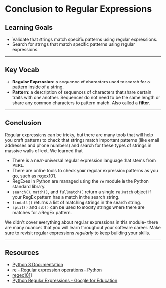 # Conclusion to Regular Expressions

## Learning Goals

- Validate that strings match specific patterns using regular expressions.
- Search for strings that match specific patterns using regular expressions.

***

## Key Vocab

- **Regular Expression**: a sequence of characters used to search for a pattern
inside of a string.
- **Pattern**: a description of sequences of characters that share certain
traits with one another. Sequences do not need to be the same length or share
any common characters to pattern match. Also called a **filter**.

***

## Conclusion

Regular expressions can be tricky, but there are many tools that will help you
craft patterns to check that strings match important patterns (like email
addresses and phone numbers) and search for these types of strings in massive
walls of text. We learned that:

- There is a near-universal regular expression language that stems from PERL.
- There are online tools to check your regular expression patterns as you go,
  such as [regex101][regex101].
- RegExes in Python are managed using the `re` module in the Python standard
  library.
- `search()`, `match()`, and `fullmatch()` return a single `re.Match` object if
  your RegEx pattern has a match in the search string.
- `findall()` returns a list of matching strings in the search string.
- `split()` and `sub()` can be used to modify strings where there are matches
  for a RegEx pattern.

We didn't cover everything about regular expressions in this module- there are
many nuances that you will learn throughout your software career. Make sure to
revisit regular expressions _regularly_ to keep building your skills.

***

## Resources

- [Python 3 Documentation](https://docs.python.org/3/)
- [re - Regular expression operations - Python](https://docs.python.org/3/library/re.html)
- [regex101][regex101]]
- [Python Regular Expressions - Google for Education](https://developers.google.com/edu/python/regular-expressions)

[regex101]: https://regex101.com
